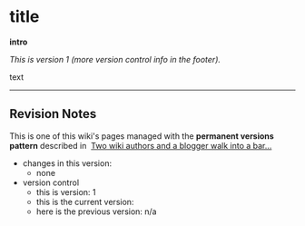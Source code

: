 # title

**intro**

*This is version 1 (more version control info in the footer).* 

text

---

## Revision Notes

This is one of this wiki's pages managed with the **permanent versions pattern** described in  [Two wiki authors and a blogger walk into a bar…](https://mathewlowry.medium.com/two-wiki-authors-and-a-blogger-walk-into-a-bar-7106c8376c6e)  

- changes in this version: 
	- none
- version control
    - this is version: 1
    - this is the current version: 
    - here is the previous version: n/a